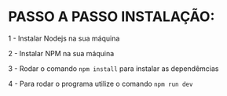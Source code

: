 # PASSO A PASSO INSTALAÇÃO:

1 - Instalar Nodejs na sua máquina

2 - Instalar NPM na sua máquina

3 - Rodar o comando ``npm install`` para instalar as dependêmcias

4 - Para rodar o programa utilize o comando ``npm run dev``